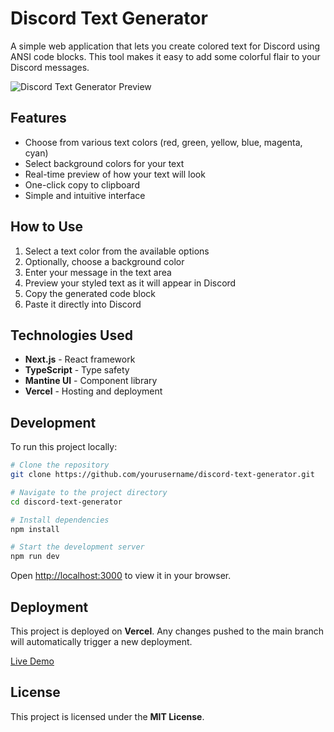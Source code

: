 # Discord Text Generator

A simple web application that lets you create colored text for Discord using ANSI code blocks. This tool makes it easy to add some colorful flair to your Discord messages.

![Discord Text Generator Preview](https://i.imgur.com/your-image-url.jpg)

## Features
- Choose from various text colors (red, green, yellow, blue, magenta, cyan)
- Select background colors for your text
- Real-time preview of how your text will look
- One-click copy to clipboard
- Simple and intuitive interface

## How to Use
1. Select a text color from the available options
2. Optionally, choose a background color
3. Enter your message in the text area
4. Preview your styled text as it will appear in Discord
5. Copy the generated code block
6. Paste it directly into Discord

## Technologies Used
- **Next.js** - React framework
- **TypeScript** - Type safety
- **Mantine UI** - Component library
- **Vercel** - Hosting and deployment

## Development
To run this project locally:

```sh
# Clone the repository
git clone https://github.com/yourusername/discord-text-generator.git

# Navigate to the project directory
cd discord-text-generator

# Install dependencies
npm install

# Start the development server
npm run dev
```

Open [http://localhost:3000](http://localhost:3000) to view it in your browser.

## Deployment
This project is deployed on **Vercel**. Any changes pushed to the main branch will automatically trigger a new deployment.

[Live Demo](https://discord-text-generator-dtg.vercel.app)

## License
This project is licensed under the **MIT License**.

